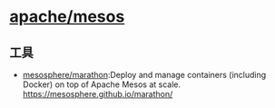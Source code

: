 # [apache/mesos](https://github.com/apache/mesos)


## 工具

* [mesosphere/marathon](https://github.com/mesosphere/marathon):Deploy and manage containers (including Docker) on top of Apache Mesos at scale. https://mesosphere.github.io/marathon/

